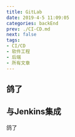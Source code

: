 ```yaml
---
title: GitLab
date: 2019-4-5 11:09:05
categories: backEnd
prev: ./CI-CD.md
next: false
tags:
- CI/CD
- 软件工程
- 后端
- 所有文章
---
```

## 鸽了
## 与Jenkins集成
鸽了
<Valine></Valine>
